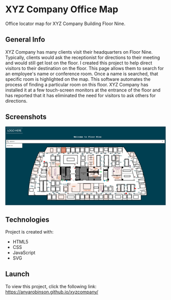 # XYZ Company Office Map
Office locator map for XYZ Company Building Floor Nine.

## General Info
XYZ Company has many clients visit their headquarters on Floor Nine. Typically, clients would ask the receptionist for directions to their meeting and would still get lost on the floor. I created this project to help direct visitors to their destination on the floor. This page allows them to search for an employee's name or conference room. Once a name is searched, that specific room is highlighted on the map. This software automates the process of finding a particular room on this floor. XYZ Company has installed it at a few touch-screen monitors at the entrance of the floor and has reported that it has eliminated the need for visitors to ask others for directions.

## Screenshots
![screenshot](newMap.PNG)

## Technologies
Project is created with:
* HTML5
* CSS
* JavaScript
* SVG
	
## Launch
To view this project, click the following link: https://anyarobinson.github.io/xyzcompany/
